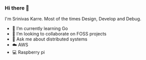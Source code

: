 ### Hi there 👋

<!--
**srinivaskarre/srinivaskarre** is a ✨ _special_ ✨ repository because its `README.md` (this file) appears on your GitHub profile.

Here are some ideas to get you started: -->

I'm Srinivas Karre. Most of the times Design, Develop and Debug.

- 🌱 I’m currently learning Go
- 👯 I’m looking to collaborate on FOSS projects
- 💬 Ask me about distributed systems
- :cloud: AWS
- :computer: Raspberry pi
